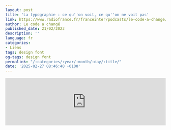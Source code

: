 ```yaml
---
layout: post
title: 'La typographie : ce qu''on voit, ce qu''on ne voit pas'
link: https://www.radiofrance.fr/franceinter/podcasts/le-code-a-change/la-typographie-ce-qu-on-voit-ce-qu-on-ne-voit-pas-6729837
author: Le code a changé
published_date: 21/02/2023
description: ''
language: fr
categories:
- Liens
tags: design font
og-tags: design font
permalink: "/:categories/:year/:month/:day/:title/"
date: '2025-02-27 08:46:40 +0100'
---
```


<iframe src="https://embed.radiofrance.fr/franceinter/diffusion/792a3aed-d974-4eb3-be11-433a934817b8" frameborder="0" width="100%" height="auto"></iframe>